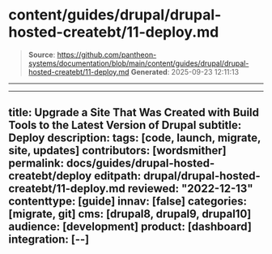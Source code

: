 # content/guides/drupal/drupal-hosted-createbt/11-deploy.md

> **Source**: https://github.com/pantheon-systems/documentation/blob/main/content/guides/drupal/drupal-hosted-createbt/11-deploy.md
> **Generated**: 2025-09-23 12:11:13

---

---
title: Upgrade a Site That Was Created with Build Tools to the Latest Version of Drupal
subtitle: Deploy
description: 
tags: [code, launch, migrate, site, updates]
contributors: [wordsmither]
permalink: docs/guides/drupal-hosted-createbt/deploy
editpath: drupal/drupal-hosted-createbt/11-deploy.md
reviewed: "2022-12-13"
contenttype: [guide]
innav: [false]
categories: [migrate, git]
cms: [drupal8, drupal9, drupal10]
audience: [development]
product: [dashboard]
integration: [--]
---

<Partial file="drupal/deploy-live.md" />
